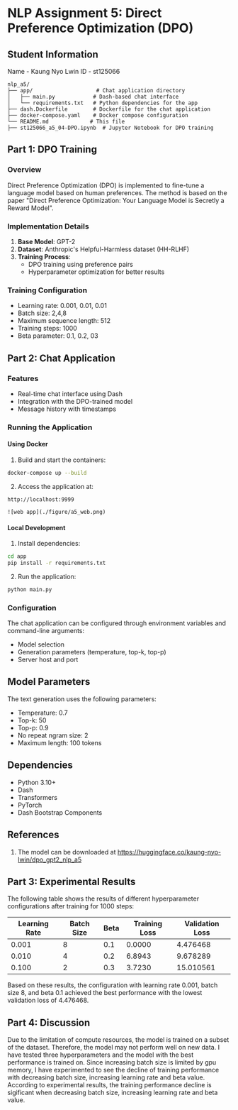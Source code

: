 # NLP Assignment 5: Direct Preference Optimization (DPO)

## Student Information
Name - Kaung Nyo Lwin
ID - st125066

```
nlp_a5/
├── app/                    # Chat application directory
│   ├── main.py            # Dash-based chat interface
│   └── requirements.txt   # Python dependencies for the app
├── dash.Dockerfile        # Dockerfile for the chat application
├── docker-compose.yaml    # Docker compose configuration
└── README.md             # This file
├── st125066_a5_04-DPO.ipynb  # Jupyter Notebook for DPO training

```

## Part 1: DPO Training

### Overview
Direct Preference Optimization (DPO) is implemented to fine-tune a language model based on human preferences. The method is based on the paper "Direct Preference Optimization: Your Language Model is Secretly a Reward Model".

### Implementation Details
1. **Base Model**: GPT-2
2. **Dataset**: Anthropic's Helpful-Harmless dataset (HH-RLHF)
3. **Training Process**:
   - DPO training using preference pairs
   - Hyperparameter optimization for better results

### Training Configuration
- Learning rate: 0.001, 0.01, 0.01
- Batch size: 2,4,8
- Maximum sequence length: 512
- Training steps: 1000
- Beta parameter: 0.1, 0.2, 03

## Part 2: Chat Application

### Features
- Real-time chat interface using Dash
- Integration with the DPO-trained model
- Message history with timestamps

### Running the Application

#### Using Docker
1. Build and start the containers:
```bash
docker-compose up --build
```

2. Access the application at:
```
http://localhost:9999

![web app](./figure/a5_web.png)

```

#### Local Development
1. Install dependencies:
```bash
cd app
pip install -r requirements.txt
```

2. Run the application:
```bash
python main.py
```

### Configuration
The chat application can be configured through environment variables and command-line arguments:
- Model selection
- Generation parameters (temperature, top-k, top-p)
- Server host and port

## Model Parameters
The text generation uses the following parameters:
- Temperature: 0.7
- Top-k: 50
- Top-p: 0.9
- No repeat ngram size: 2
- Maximum length: 100 tokens

## Dependencies
- Python 3.10+
- Dash
- Transformers
- PyTorch
- Dash Bootstrap Components

## References
1. The model can be downloaded at https://huggingface.co/kaung-nyo-lwin/dpo_gpt2_nlp_a5

## Part 3: Experimental Results

The following table shows the results of different hyperparameter configurations after training for 1000 steps:

| Learning Rate | Batch Size | Beta | Training Loss | Validation Loss |
|--------------|------------|------|---------------|----------------|
| 0.001        | 8          | 0.1  | 0.0000        | 4.476468       |
| 0.010        | 4          | 0.2  | 6.8943        | 9.678289       |
| 0.100        | 2          | 0.3  | 3.7230        | 15.010561      |

Based on these results, the configuration with learning rate 0.001, batch size 8, and beta 0.1 achieved the best performance with the lowest validation loss of 4.476468.

## Part 4: Discussion

Due to the limitation of compute resources, the model is trained on a subset of the dataset. Therefore, the model may not perform well on new data. I have tested three hyperparameters and the model with the best performance is trained on. Since increasing batch size is limited by gpu memory, I have experimented to see the decline of training performance with decreasing batch size, increasing learning rate and beta value. According to experimental results, the training performance decline is sigificant when decreasing batch size, increasing learning rate and beta value.
